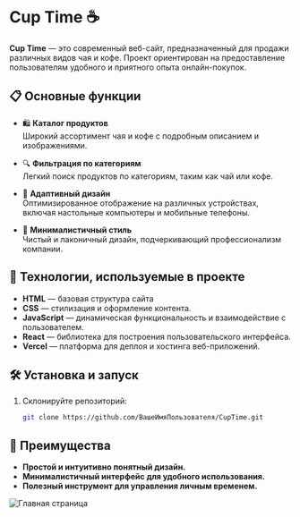 # Cup Time ☕️

**Cup Time** — это современный веб-сайт, предназначенный для продажи различных видов чая и кофе. Проект ориентирован на предоставление пользователям удобного и приятного опыта онлайн-покупок.

## 📋 Основные функции

- 🛍️ **Каталог продуктов**  
  Широкий ассортимент чая и кофе с подробным описанием и изображениями.

- 🔍 **Фильтрация по категориям**  
 Легкий поиск продуктов по категориям, таким как чай или кофе.

- 📱 **Адаптивный дизайн**  
  Оптимизированное отображение на различных устройствах, включая настольные компьютеры и мобильные телефоны.

- 🎨 **Минималистичный стиль**  
  Чистый и лаконичный дизайн, подчеркивающий профессионализм компании.

## 🚀 Технологии, используемые в проекте

- **HTML** — базовая структура сайта
- **CSS** — стилизация и оформление контента.
- **JavaScript** — динамическая функциональность и взаимодействие с пользователем.
- **React** — библиотека для построения пользовательского интерфейса.
- **Vercel** — платформа для деплоя и хостинга веб-приложений.


## 🛠 Установка и запуск

1. Склонируйте репозиторий:  
   ```bash
   git clone https://github.com/ВашеИмяПользователя/CupTime.git

## 🌟 Преимущества
- **Простой и интуитивно понятный дизайн.**
- **Минималистичный интерфейс для удобного использования.**
- **Полезный инструмент для управления личным временем.**

![Главная страница](https://github.com/Kitayev-Nurakhmet/CupTime/blob/main/public/image/CupTime.jpg)
